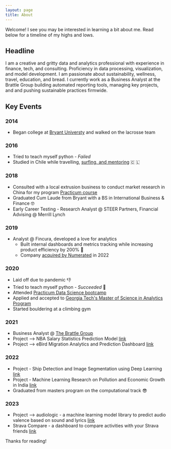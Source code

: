 ```yaml
---
layout: page
title: About
---
```


<p class="message">
  Welcome! I see you may be interested in learning a bit about me. Read below for a timeline of my highs and lows.
</p>

## Headline
I am a creative and gritty data and analytics professional with experience in finance, tech, and consulting. Proficiency in data processing, visualization, and model development. I am passionate about sustainability, wellness, travel, education, and bread. I currently work as a Business Analyst at the Brattle Group building automated reporting tools, managing key projects, and and pushing sustainable practices firmwide.

## Key Events

<style>
  .square-bullets {
    list-style-type: square;
    padding-left: 1.5em;
  }
  .edu-note {
    
  }
  .career-note {
    
  }

</style>

### 2014
* Began college at [Bryant Universty](https://www.bryant.edu/) and walked on the lacrosse team

### 2016
* Tried to teach myself python - *Failed*
* Studied in Chile while travelling, [surfing, and mentoring](https://www.valposurfproject.org/) &#127464; &#127473;

### 2018
* Consulted with a local extrusion business to conduct market research in China for my program [Practicum course](https://news.bryant.edu/international-business-practicum-helps-students-navigate-whole-new-world)
* <span class="edu-note">Graduated Cum Laude from Bryant with a BS in International Business & Finance </span>&#129299;
* <span class="career-note">Early Career Testing - Research Analyst @ STEER Partners, Financial Advising @ Merrill Lynch</span>

### 2019
* <span class="career-note">Analyst @ Fincura, developed a love for analytics</span>
  * Built internal dashboards and metrics tracking while increasing product efficiency by 200% &#129504;
  * Company [acquired by Numerated](https://www.businesswire.com/news/home/20211207005210/en/Numerated-Acquires-Fincura-to-Take-the-Pain-out-of-Financial-Spreading-for-Business-Lenders-and-Their-Borrowers) in 2022

### 2020
* Laid off due to pandemic &#128078;
* Tried to teach myself python - *Succeeded* &#128013;
* <span class="edu-note">Attended <a href="https://practicum.com/data-science/" target="_blank">Practicum Data Science bootcamp</a> </span>
* <span class="edu-note">Applied and accepted to <a href="https://pe.gatech.edu/degrees/analytics" target="_blank">Georgia Tech's Master of Science in Analytics Program</a></span>
* Started bouldering at a climbing gym

### 2021
* <span class="career-note">Business Analyst @ [The Brattle Group](https://www.brattle.com/)</span>
* Project --> NBA Salary Statistics Prediction Model [link](./public/NBA-Prediction.pdf)
* Project --> eBird Migration Analytics and Prediction Dashboard [link](./public/team087poster.pdf)

### 2022
* Project - Ship Detection and Image Segmentation using Deep Learning [link](./public/DeepLearning_ShipDetection.pdf)
* Project - Machine Learning Research on Pollution and Economic Growth in India [link](https://emissions-dash.herokuapp.com/)
* <span class="edu-note">Graduated from masters program on the computational track </span>&#128526;

### 2023
* Project --> audiologic - a machine learning model library to predict audio valence based on sound and lyrics [link](https://github.com/ty-martz/audiologic)
* Strava Compare - a dashboard to compare activities with your Strava friends [link](http://tymartz.pythonanywhere.com/)


Thanks for reading!

